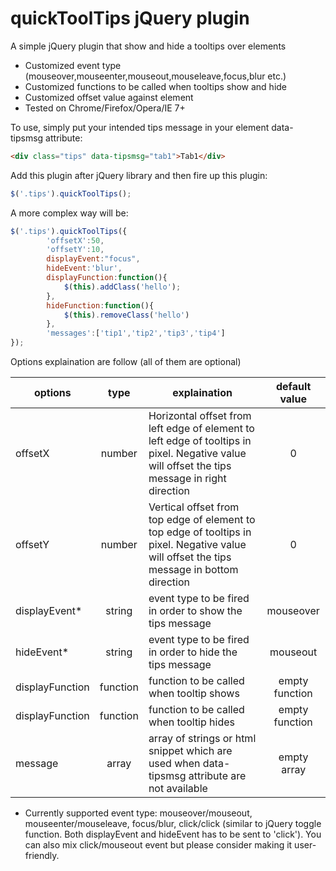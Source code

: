 # quickToolTips jQuery plugin
A simple jQuery plugin that show and hide a tooltips over elements

 * Customized event type (mouseover,mouseenter,mouseout,mouseleave,focus,blur etc.)
 * Customized functions to be called when tooltips show and hide 
 * Customized offset value against element
 * Tested on Chrome/Firefox/Opera/IE 7+

To use, simply put your intended tips message in your element data-tipsmsg attribute:

```html
<div class="tips" data-tipsmsg="tab1">Tab1</div>
```
Add this plugin after jQuery library and then fire up this plugin:

```javascript
$('.tips').quickToolTips();
```

A more complex way will be:
```javascript
$('.tips').quickToolTips({
        'offsetX':50,
        'offsetY':10,
        displayEvent:"focus",
        hideEvent:'blur',
        displayFunction:function(){
            $(this).addClass('hello');
        },
        hideFunction:function(){
            $(this).removeClass('hello')
        },
        'messages':['tip1','tip2','tip3','tip4']
});
```

Options explaination are follow (all of them are optional)

| options | type | explaination | default value |
| ------- | :--: |------------ | :-------------: |
| offsetX | number |Horizontal offset from left edge of element to left edge of tooltips in pixel. Negative value will offset the tips message in right direction  | 0 |
| offsetY | number | Vertical offset from top edge of element to top edge of tooltips in pixel. Negative value will offset the tips message in bottom direction | 0 |
| displayEvent* | string | event type to be fired in order to show the tips message  | mouseover |
| hideEvent* | string | event type to be fired in order to hide the tips message | mouseout |
| displayFunction | function | function to be called when tooltip shows | empty function | 
| displayFunction | function | function to be called when tooltip hides | empty function |
| message | array | array of strings or html snippet which are used when data-tipsmsg attribute are not available | empty array

* Currently supported event type: mouseover/mouseout, mouseenter/mouseleave, focus/blur, click/click (similar to jQuery toggle function. Both displayEvent and hideEvent has to be sent to 'click'). You can also mix click/mouseout event but please consider making it user-friendly. 

